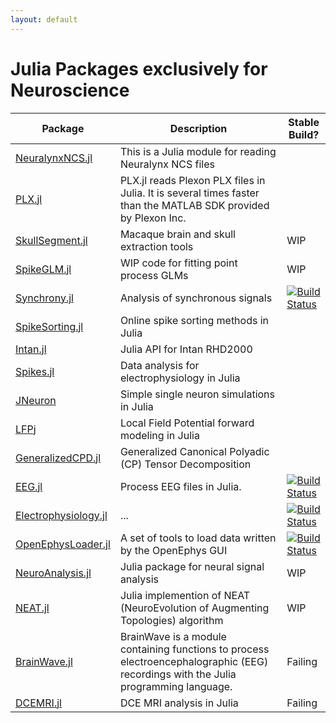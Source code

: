 ```yaml
---
layout: default
---
```


# Julia Packages exclusively for Neuroscience
| Package | Description | Stable Build? |
| --- | --- | --- |
| [NeuralynxNCS.jl](https://github.com/simonster/NeuralynxNCS.jl) | This is a Julia module for reading Neuralynx NCS files |  |
| [PLX.jl](https://github.com/simonster/PLX.jl) | PLX.jl reads Plexon PLX files in Julia. It is several times faster than the MATLAB SDK provided by Plexon Inc. | |
| [SkullSegment.jl](https://github.com/simonster/SkullSegment.jl) | Macaque brain and skull extraction tools | WIP |
| [SpikeGLM.jl](https://github.com/simonster/SpikeGLM.jl) | WIP code for fitting point process GLMs | WIP |
| [Synchrony.jl](https://github.com/simonster/Synchrony.jl) | Analysis of synchronous signals | [![Build Status](https://travis-ci.org/simonster/Synchrony.jl.png?branch=master)](https://travis-ci.org/simonster/Synchrony.jl) |
| [SpikeSorting.jl](https://github.com/paulmthompson/SpikeSorting.jl) | Online spike sorting methods in Julia |  |
| [Intan.jl](https://github.com/paulmthompson/Intan.jl) | Julia API for Intan RHD2000 |  |
| [Spikes.jl](https://github.com/paulmthompson/Spikes.jl) | Data analysis for electrophysiology in Julia |  |
| [JNeuron](https://github.com/paulmthompson/JNeuron) | Simple single neuron simulations in Julia |  |
| [LFPj](https://github.com/paulmthompson/LFPj) | Local Field Potential forward modeling in Julia |  |
| [GeneralizedCPD.jl](https://github.com/ahwillia/GeneralizedCPD.jl) | Generalized Canonical Polyadic (CP) Tensor Decomposition |  |
| [EEG.jl](https://github.com/codles/EEG.jl) | Process EEG files in Julia. | [![Build Status](https://travis-ci.org/codles/EEG.jl.svg?branch=master)](https://travis-ci.org/codles/EEG.jl) |
| [Electrophysiology.jl](https://github.com/codles/Electrophysiology.jl) | ... | [![Build Status](https://travis-ci.org/codles/Electrophysiology.jl.svg?branch=master)](https://travis-ci.org/codles/Electrophysiology.jl) |
| [OpenEphysLoader.jl](https://github.com/galenlynch/OpenEphysLoader.jl) | A set of tools to load data written by the OpenEphys GUI | [![Build Status](https://travis-ci.org/galenlynch/OpenEphysLoader.jl.svg?branch=master)](https://travis-ci.org/galenlynch/OpenEphysLoader.jl) | 
| [NeuroAnalysis.jl](https://github.com/VLABSys/NeuroAnalysis.jl) | Julia package for neural signal analysis | WIP |
| [NEAT.jl](https://github.com/Andy-P/NEAT.jl) | Julia implemention of NEAT (NeuroEvolution of Augmenting Topologies) algorithm | WIP |
| [BrainWave.jl](https://github.com/sam81/BrainWave.jl) | BrainWave is a module containing functions to process electroencephalographic (EEG) recordings with the Julia programming language. | Failing |
| [DCEMRI.jl](https://github.com/davidssmith/DCEMRI.jl) | DCE MRI analysis in Julia | Failing |
